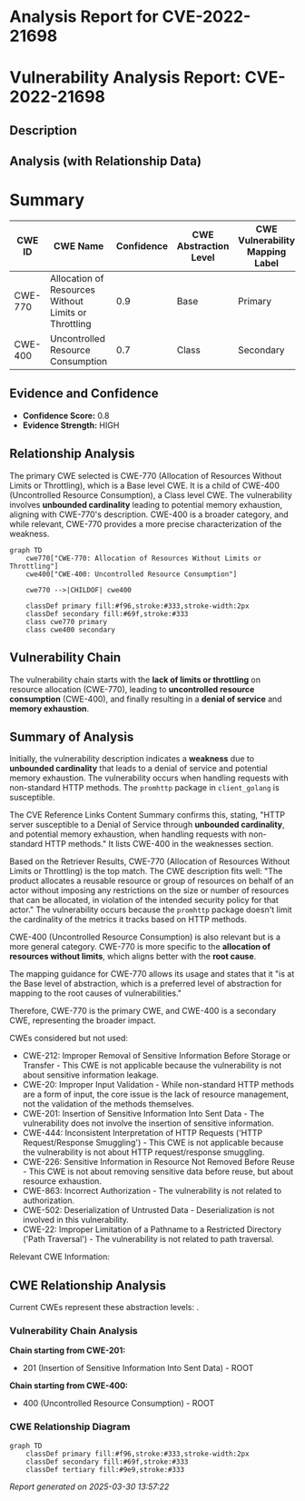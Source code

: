 # Analysis Report for CVE-2022-21698

# Vulnerability Analysis Report: CVE-2022-21698

## Description



## Analysis (with Relationship Data)

# Summary
| CWE ID  | CWE Name                                                                           | Confidence | CWE Abstraction Level | CWE Vulnerability Mapping Label | CWE-Vulnerability Mapping Notes |
| ------- | ---------------------------------------------------------------------------------- | ---------- | --------------------- | ------------------------------- | --------------------------------- |
| CWE-770 | Allocation of Resources Without Limits or Throttling                                | 0.9        | Base                  | Primary                         | Allowed                           |
| CWE-400 | Uncontrolled Resource Consumption                                                 | 0.7        | Class                 | Secondary                       | Discouraged                       |

## Evidence and Confidence

*   **Confidence Score:** 0.8
*   **Evidence Strength:** HIGH

## Relationship Analysis
The primary CWE selected is CWE-770 (Allocation of Resources Without Limits or Throttling), which is a Base level CWE. It is a child of CWE-400 (Uncontrolled Resource Consumption), a Class level CWE. The vulnerability involves **unbounded cardinality** leading to potential memory exhaustion, aligning with CWE-770's description. CWE-400 is a broader category, and while relevant, CWE-770 provides a more precise characterization of the weakness.

```mermaid
graph TD
    cwe770["CWE-770: Allocation of Resources Without Limits or Throttling"]
    cwe400["CWE-400: Uncontrolled Resource Consumption"]

    cwe770 -->|CHILDOF| cwe400

    classDef primary fill:#f96,stroke:#333,stroke-width:2px
    classDef secondary fill:#69f,stroke:#333
    class cwe770 primary
    class cwe400 secondary
```

## Vulnerability Chain
The vulnerability chain starts with the **lack of limits or throttling** on resource allocation (CWE-770), leading to **uncontrolled resource consumption** (CWE-400), and finally resulting in a **denial of service** and **memory exhaustion**.

## Summary of Analysis
Initially, the vulnerability description indicates a **weakness** due to **unbounded cardinality** that leads to a denial of service and potential memory exhaustion. The vulnerability occurs when handling requests with non-standard HTTP methods. The `promhttp` package in `client_golang` is susceptible.

The CVE Reference Links Content Summary confirms this, stating, "HTTP server susceptible to a Denial of Service through **unbounded cardinality**, and potential memory exhaustion, when handling requests with non-standard HTTP methods." It lists CWE-400 in the weaknesses section.

Based on the Retriever Results, CWE-770 (Allocation of Resources Without Limits or Throttling) is the top match. The CWE description fits well: "The product allocates a reusable resource or group of resources on behalf of an actor without imposing any restrictions on the size or number of resources that can be allocated, in violation of the intended security policy for that actor." The vulnerability occurs because the `promhttp` package doesn't limit the cardinality of the metrics it tracks based on HTTP methods.

CWE-400 (Uncontrolled Resource Consumption) is also relevant but is a more general category. CWE-770 is more specific to the **allocation of resources without limits**, which aligns better with the **root cause**.

The mapping guidance for CWE-770 allows its usage and states that it "is at the Base level of abstraction, which is a preferred level of abstraction for mapping to the root causes of vulnerabilities."

Therefore, CWE-770 is the primary CWE, and CWE-400 is a secondary CWE, representing the broader impact.

CWEs considered but not used:

*   CWE-212: Improper Removal of Sensitive Information Before Storage or Transfer - This CWE is not applicable because the vulnerability is not about sensitive information leakage.
*   CWE-20: Improper Input Validation - While non-standard HTTP methods are a form of input, the core issue is the lack of resource management, not the validation of the methods themselves.
*   CWE-201: Insertion of Sensitive Information Into Sent Data - The vulnerability does not involve the insertion of sensitive information.
*   CWE-444: Inconsistent Interpretation of HTTP Requests ('HTTP Request/Response Smuggling') - This CWE is not applicable because the vulnerability is not about HTTP request/response smuggling.
*   CWE-226: Sensitive Information in Resource Not Removed Before Reuse - This CWE is not about removing sensitive data before reuse, but about resource exhaustion.
*   CWE-863: Incorrect Authorization - The vulnerability is not related to authorization.
*   CWE-502: Deserialization of Untrusted Data - Deserialization is not involved in this vulnerability.
*   CWE-22: Improper Limitation of a Pathname to a Restricted Directory ('Path Traversal') - The vulnerability is not related to path traversal.

Relevant CWE Information:


## CWE Relationship Analysis

Current CWEs represent these abstraction levels: .


### Vulnerability Chain Analysis

**Chain starting from CWE-201:**
- 201 (Insertion of Sensitive Information Into Sent Data) - ROOT


**Chain starting from CWE-400:**
- 400 (Uncontrolled Resource Consumption) - ROOT



### CWE Relationship Diagram

```mermaid
graph TD
    classDef primary fill:#f96,stroke:#333,stroke-width:2px
    classDef secondary fill:#69f,stroke:#333
    classDef tertiary fill:#9e9,stroke:#333
```



*Report generated on 2025-03-30 13:57:22*
